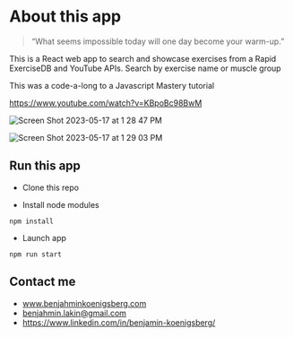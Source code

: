 # About this app

>“What seems impossible today will one day become your warm-up.”

This is a React web app to search and showcase exercises from a Rapid ExerciseDB and YouTube APIs. Search by exercise name or muscle group

This was a code-a-long to a Javascript Mastery tutorial

https://www.youtube.com/watch?v=KBpoBc98BwM

![Screen Shot 2023-05-17 at 1 28 47 PM](https://github.com/benjahmin-koenigsberg/React-workout-app/assets/116445988/6bb253b1-7e42-4bb5-9da3-3f21a77b62da)

![Screen Shot 2023-05-17 at 1 29 03 PM](https://github.com/benjahmin-koenigsberg/React-workout-app/assets/116445988/b13e37e5-d479-4102-aa2f-12965a333564)


## Run this app

* Clone this repo

* Install node modules
```
npm install
```
* Launch app
```
npm run start
```

## Contact me
* www.benjahminkoenigsberg.com
* benjahmin.lakin@gmail.com
* https://www.linkedin.com/in/benjamin-koenigsberg/
